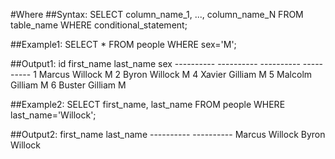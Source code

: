 #Where
##Syntax:
	SELECT column_name_1, ..., column_name_N FROM
    table_name WHERE conditional_statement;

##Example1:
	SELECT * FROM people WHERE sex='M';

##Output1:
	id          first_name  last_name   sex
	----------  ----------  ----------  ----------
	1           Marcus      Willock     M
	2           Byron       Willock     M
	4           Xavier      Gilliam     M
	5           Malcolm     Gilliam     M
	6           Buster      Gilliam     M

##Example2:
    SELECT first_name, last_name FROM people
    WHERE last_name='Willock';

##Output2:
	first_name  last_name
	----------  ----------
	Marcus      Willock
	Byron       Willock